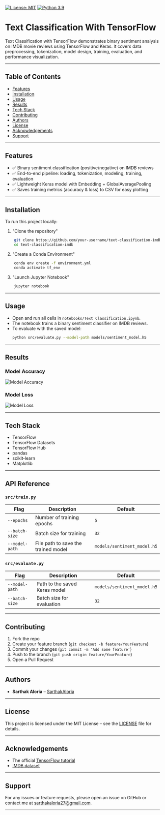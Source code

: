
[![License: MIT](https://img.shields.io/badge/License-MIT-yellow.svg)](LICENSE) [![Python 3.9](https://img.shields.io/badge/Python-3.9-blue.svg)](Python)
# Text Classification With TensorFlow

Text Classification with TensorFlow demonstrates binary sentiment analysis on IMDB movie reviews using TensorFlow and Keras. It covers data preprocessing, tokenization, model design, training, evaluation, and performance visualization.

---
## Table of Contents

- [Features](#features)  
- [Installation](#installation)  
- [Usage](#usage)  
- [Results](#results)  
- [Tech Stack](#tech-stack)  
- [Contributing](#contributing)  
- [Authors](#authors)  
- [License](#license)  
- [Acknowledgements](#acknowledgements)  
- [Support](#support)

---
## Features

- ✅ Binary sentiment classification (positive/negative) on IMDB reviews  
- ✅ End-to-end pipeline: loading, tokenization, modeling, training, evaluation  
- ✅ Lightweight Keras model with Embedding + GlobalAveragePooling  
- ✅ Saves training metrics (accuracy & loss) to CSV for easy plotting

---
## Installation

To run this project locally:

1. "Clone the repository"
```bash
    git clone https://github.com/your-username/text-classification-imdb  
    cd text-classification-imdb  
```
2. "Create a Conda Environment"
```bash
    conda env create -f environment.yml  
    conda activate tf_env  
```
3. "Launch Jupyter Notebook"
```bash
    jupyter notebook  
```

---
## Usage

- Open and run all cells in `notebooks/Text Classification.ipynb`.  
- The notebook trains a binary sentiment classifier on IMDB reviews.  
- To evaluate with the saved model:
  ```bash
  python src/evaluate.py --model-path models/sentiment_model.h5

---
## Results

### Model Accuracy
![Model Accuracy](screenshots/model_accuracy_plot.png)

### Model Loss
![Model Loss](screenshots/model_losses_plot.png)

---
## Tech Stack

- TensorFlow  
- TensorFlow Datasets  
- TensorFlow Hub  
- pandas  
- scikit-learn  
- Matplotlib

---
## API Reference

### `src/train.py`

| Flag           | Description                              | Default              |
| -------------- | ---------------------------------------- | -------------------- |
| `--epochs`     | Number of training epochs                | `5`                  |
| `--batch-size` | Batch size for training                   | `32`                 |
| `--model-path` | File path to save the trained model      | `models/sentiment_model.h5` |

### `src/evaluate.py`

| Flag           | Description                       | Default                         |
| -------------- | --------------------------------- | ------------------------------- |
| `--model-path` | Path to the saved Keras model     | `models/sentiment_model.h5`     |
| `--batch-size` | Batch size for evaluation         | `32`                            |

---
## Contributing

1. Fork the repo  
2. Create your feature branch (`git checkout -b feature/YourFeature`)  
3. Commit your changes (`git commit -m 'Add some feature'`)  
4. Push to the branch (`git push origin feature/YourFeature`)  
5. Open a Pull Request

---
## Authors

- **Sarthak Aloria** – [SarthakAloria](https://github.com/SarthakAloria)


---
## License

This project is licensed under the MIT License – see the [LICENSE](LICENSE) file for details.

---
## Acknowledgements

- The official [TensorFlow tutorial](https://www.tensorflow.org/tutorials/keras/text_classification)
- [IMDB dataset](https://www.tensorflow.org/datasets/catalog/imdb_reviews)

---
## Support

For any issues or feature requests, please open an issue on GitHub or contact me at sarthakaloria27@gmail.com.

---